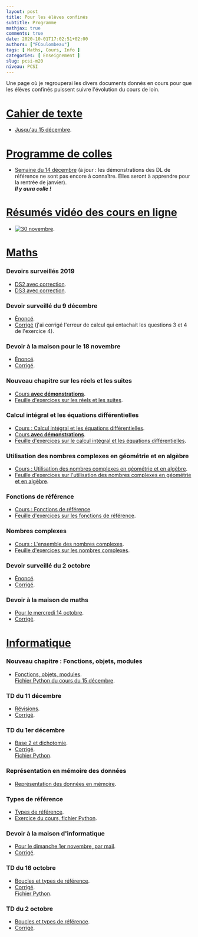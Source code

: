 ```yaml
---
layout: post
title: Pour les élèves confinés
subtitle: Programme
mathjax: true
comments: true
date: 2020-10-01T17:02:51+02:00
authors: ["FCoulombeau"]
tags: [ Maths, Cours, Info ]
categories: [ Enseignement ]
slug: pcsi-m20
niveau: PCSI
---
```


Une page où je regrouperai les divers documents donnés en cours pour que les élèves confinés puissent suivre l'évolution du cours de loin.

# <ins>Cahier de texte</ins>

- [Jusqu'au 15 décembre](https://fcoulombeau.github.io/cours/CahierTexte.pdf).

# <ins>Programme de colles</ins>

- [Semaine du 14 décembre](https://fcoulombeau.github.io/cours/Colles.pdf) (à jour : les démonstrations des DL de référence ne sont pas encore à connaître. Elles seront à apprendre pour la rentrée de janvier).  
  **_Il y aura colle !_**
  
# <ins>Résumés vidéo des cours en ligne</ins>

- [![30 novembre](http://img.youtube.com/vi/jVUz9cJF3rI/0.jpg)](http://www.youtube.com/watch?v=jVUz9cJF3rI).

# <ins>Maths</ins>

### Devoirs surveillés 2019
- [DS2 avec correction](https://fcoulombeau.github.io/cours/DS2-2019.pdf).
- [DS3 avec correction](https://fcoulombeau.github.io/cours/DS3-2019.pdf).

### Devoir surveillé du 9 décembre

- [Énoncé](https://fcoulombeau.github.io/cours/DS2.pdf).
- [Corrigé](https://fcoulombeau.github.io/cours/DS2c.pdf) (j'ai corrigé l'erreur de calcul qui entachait les questions 3 et 4 de l'exercice 4).
  
### Devoir à la maison pour le 18 novembre

- [Énoncé](https://fcoulombeau.github.io/cours/DM2.pdf).
- [Corrigé](https://fcoulombeau.github.io/cours/DM2c.pdf).

### Nouveau chapitre sur les réels et les suites
- [Cours **avec démonstrations**](https://fcoulombeau.github.io/cours/ReelsSuites.pdf).  
- [Feuille d'exercices sur les réels et les suites](https://fcoulombeau.github.io/cours/ReelsSuitesExos.pdf).

### Calcul intégral et les équations différentielles

- [Cours : Calcul intégral et les équations différentielles](https://fcoulombeau.github.io/cours/IntEquaDif.pdf).  
- [Cours **avec démonstrations**](https://fcoulombeau.github.io/cours/IntEquaDifDemos.pdf).  
- [Feuille d'exercices sur le calcul intégral et les équations différentielles](https://fcoulombeau.github.io/cours/IntEquaDifExos.pdf).

### Utilisation des nombres complexes en géométrie et en algèbre

- [Cours : Utilisation des nombres complexes en géométrie et en algèbre](https://fcoulombeau.github.io/cours/Complexes2.pdf).
- [Feuille d'exercices sur l'utilisation des nombres complexes en géométrie et en algèbre](https://fcoulombeau.github.io/cours/ComplexesExos2.pdf).

### Fonctions de référence

- [Cours : Fonctions de référence](https://fcoulombeau.github.io/cours/Calculus2.pdf).
- [Feuille d'exercices sur les fonctions de référence](https://fcoulombeau.github.io/cours/CalculusExos2.pdf).

### Nombres complexes

- [Cours : L'ensemble des nombres complexes](https://fcoulombeau.github.io/cours/Complexes1.pdf).
- [Feuille d'exercices sur les nombres complexes](https://fcoulombeau.github.io/cours/ComplexesExos1.pdf).


### Devoir surveillé du 2 octobre

- [Énoncé](https://fcoulombeau.github.io/cours/DS1.pdf).
- [Corrigé](https://fcoulombeau.github.io/cours/DS1c.pdf).

### Devoir à la maison de maths

- [Pour le mercredi 14 octobre](https://fcoulombeau.github.io/cours/DM1.pdf).
- [Corrigé](https://fcoulombeau.github.io/cours/DM1c.pdf).

# <ins>Informatique</ins>

### Nouveau chapitre : Fonctions, objets, modules
- [Fonctions, objets, modules](https://fcoulombeau.github.io/cours/InfoCh4-FonctionsModules.pdf).  
  [Fichier Python du cours du 15 décembre](https://fcoulombeau.github.io/cours/Cours1512.py).

### TD du 11 décembre

- [Révisions](https://fcoulombeau.github.io/cours/TDInfo8.pdf).
- [Corrigé](https://fcoulombeau.github.io/cours/TDInfo8c.pdf).

### TD du 1er décembre

- [Base 2 et dichotomie](https://fcoulombeau.github.io/cours/TDInfo7.pdf).
- [Corrigé](https://fcoulombeau.github.io/cours/TDInfo7c.pdf).  
  [Fichier Python](https://fcoulombeau.github.io/cours/TDInfo7.py).

### Représentation en mémoire des données

- [Représentation des données en mémoire](https://fcoulombeau.github.io/cours/Binaire.pdf).

### Types de référence

- [Types de référence](https://fcoulombeau.github.io/cours/TypesRef.pdf).
- [Exercice du cours, fichier Python](https://fcoulombeau.github.io/cours/Cours-Info-06102020.py).

### Devoir à la maison d'informatique

- [Pour le dimanche 1<UP>er</UP> novembre, par mail](https://fcoulombeau.github.io/cours/DMInfo1.pdf).
- [Corrigé](https://fcoulombeau.github.io/cours/DMInfo1c.pdf).

### TD du 16 octobre

- [Boucles et types de référence](https://fcoulombeau.github.io/cours/TDInfo4.pdf).
- [Corrigé](https://fcoulombeau.github.io/cours/TDInfo4c.pdf).  
  [Fichier Python](https://fcoulombeau.github.io/cours/TDInfo4.py).

### TD du 2 octobre

- [Boucles et types de référence](https://fcoulombeau.github.io/cours/TDInfo3.pdf).
- [Corrigé](https://fcoulombeau.github.io/cours/TDInfo3c.pdf).